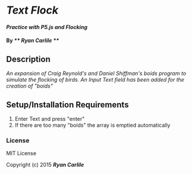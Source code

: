 # _Text Flock_

#### _Practice with P5.js and Flocking_

#### By _** Ryan Carlile **_

## Description

_An expansion of Craig Reynold's and Daniel Shiffman's boids program to simulate the flocking of birds. An Input Text field has been added for the creation of "boids"_

## Setup/Installation Requirements

1. Enter Text and press "enter"
2. If there are too many "boids" the array is emptied automatically

### License

MIT License

Copyright (c) 2015 **_Ryan Carlile_**
